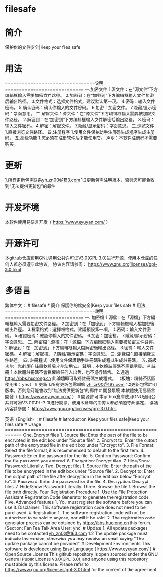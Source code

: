 # filesafe
# 简介
保护你的文件安全|Keep your files safe
# 用法
================================说明============================
一.加密文件
   1.源文件：在“源文件”下方编辑框输入需要加密文件路径。
   2.加密到：在“加密到”下方编辑框输入文件加密后输出路径。
   3.文件格式：选择文件格式，建议默认第一项。
   4.密码：输入文件密码。
   5.确认密码：确认你输入的文件密码。
   6.加密：加密文件。
   7.隐藏/显示密码：字面意思。
二.解密文件
   1.源文件：在“源文件”下方编辑框输入需要被加密文件路径。
   2.解密到：在“加密到”下方编辑框输入文件解密后输出路径。
   3.密码：输入文件密码。
   4.解密：解密文件。
   7.隐藏/显示密码：字面意思。
三.浏览文件
   1.直接浏览文件路径。
四.注册程序
   1.使用文件保护助手注册码生成程序生成注册码。
五.高级功能
   1.您必须在注册软件后才能使用它。
声明：本软件注册码不需要购买。
# 更新
1.所有更新包需联系yh_zn00@163.com
  1.2更新包需注明版本，否则您可能会收到“无法提供更新包”的邮件
# 开发坏境
本软件使用易语言开发（ https://www.eyuyan.com/ ）
# 开源许可
本github仓库使用GNU通用公共许可证V3.0(GPL-3.0)进行开源，使用本仓库的任何人都必须遵守此协议。
协议内容请参阅： https://www.gnu.org/licenses/gpl-3.0.html
# 多语言
  繁体中文：
    # filesafe
    # 簡介
    保護你的檔安全|Keep your files safe
    # 用法
    ================================說明============================
    一. 加密檔
       1.源檔：在「源檔」下方編輯框輸入需要加密文件路徑。
       2.加密到：在「加密到」下方編輯框輸入檔加密後輸出路徑。
       3.檔案格式：選擇檔格式，建議預設第一項。
       4.密碼：輸入文件密碼。
       5.確認密碼：確認你輸入的文件密碼。
       6.加密：加密檔。
       7.隱藏/顯示密碼：字面意思。
    二. 解密檔
       1.源檔：在「源檔」下方編輯框輸入需要被加密文件路徑。
       2.解密到：在「加密到」下方編輯框輸入檔解密後輸出路徑。
       3.密碼：輸入文件密碼。
       4.解密：解密檔。
       7.隱藏/顯示密碼：字面意思。
    三. 瀏覽檔
       1.直接瀏覽文件路徑。
    四. 註冊程式
       1.使用文件保護助手註冊碼生成程式生成註冊碼。
    五. 高級功能
       1.您必須在註冊軟體后才能使用它。
    聲明：本軟體註冊碼不需要購買。
    # 註冊
    1.本軟體註冊碼不會授權給任何人出售，也不進行銷售。
    2.通過  https://bbs.huorong.cn  此論壇即可取得註冊碼生成程式。 （板塊：粉絲茶話區 使用者：yhc）
    # 更新
    1.所有更新包需聯繫 yh_zn00@163.com
      1.2更新包需註明版本，否則您可能會收到“無法提供更新包”的郵件
    # 開發壞境
    本軟體使用易語言開發（ https://www.eyuyan.com/ ）
    # 開源許可
    本github倉庫使用GNU通用公共許可證V3.0(GPL-3.0)進行開源，使用本倉庫的任何人都必須遵守此協定。
    協議內容請參閱： https://www.gnu.org/licenses/gpl-3.0.html
  
   
   
   英语（English）:
     # filesafe
    # Introduction
    Keep your files safe|Keep your files safe
    # Usage
    ============================================================
    One. Encrypt files
       1. Source file: Enter the path of the file to be encrypted in the edit box under "Source file".
       2. Encrypt to: Enter the output path of the encrypted file in the edit box under "Encrypt to".
       3. File Format: Select the file format, it is recommended to default to the first item.
       4. Password: Enter the password for the file.
       5. Confirm Password: Confirm the file password you entered.
       6. Encryption: Encrypt files.
       7. Hide/Show Password: Literally.
    Two. Decrypt files
       1. Source file: Enter the path of the file to be encrypted in the edit box under "Source file".
       2. Decrypt to: Enter the output path of the file after decryption in the edit box below "Encrypt to".
       3. Password: Enter the password for the file.
       4. Decryption: Decrypt files.
       7. Hide/Show Password: Literally.
    Three. Browse the file
       1. Browse the file path directly.
    Four. Registration Procedure
       1. Use the File Protection Assistant Registration Code Generator to generate the registration code.
    Five. Advanced features
       1. You must register the software before you can use it.
    Disclaimer: This software registration code does not need to be purchased.
    # Registration
    1. The software registration code will not be authorized to be sold to anyone, nor will it be sold.
    2. The registration code generator process can be obtained by  https://bbs.huorong.cn  this forum. (Section: Fan Tea Talk Area User: yhc)
    # Update
    1. All update packages need to be contacted yh_zn00@163.com
      1.2 The update package must indicate the version, otherwise you may receive an email saying "The update package cannot be provided".
    # Development Environments
    This software is developed using Easy Language ( https://www.eyuyan.com/ )
    # Open Source License
    This github repository is open sourced under the GNU General Public License v3.0(GPL-3.0), and anyone using this repository must abide by this license.
    Please refer to  https://www.gnu.org/licenses/gpl-3.0.html for the content of the agreement
